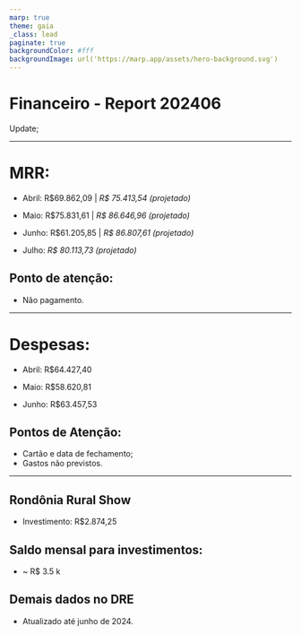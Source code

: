 ```yaml
---
marp: true
theme: gaia
_class: lead
paginate: true
backgroundColor: #fff
backgroundImage: url('https://marp.app/assets/hero-background.svg')
---
```

<style>
  :root {
    --color-background: #ddd;
    --color-background-code: #ccc;
    --color-background-paginate: rgba(128, 128, 128, 0.05);
    --color-foreground: #345;
    --color-highlight: #0954dd;
    --color-highlight-hover: #aaf;
    --color-highlight-heading: #99c;
    --color-header: #0954dd;
    --color-header-shadow: transparent;
  }
</style>


<!---(![bg left:40% 50%](https://meuping.com/assets/image/logo.svg)

-->

# **Financeiro - Report 202406**

Update;

---

# MRR:

- Abril: R\$69.862,09 | *R\$ 75.413,54 (projetado)*

- Maio: R\$75.831,61 | *R\$ 86.646,96 (projetado)*

- Junho: R\$61.205,85 | *R\$ 86.807,61 (projetado)*

- Julho: *R\$ 80.113,73 (projetado)*

## Ponto de atenção: 
 - Não pagamento.

---

# Despesas:

- Abril: R\$64.427,40

- Maio: R\$58.620,81

- Junho: R\$63.457,53

## Pontos de Atenção: 
 - Cartão e data de fechamento;
 - Gastos não previstos.

---

## Rondônia Rural Show

- Investimento: R\$2.874,25

## Saldo mensal para investimentos:

- ~ R\$ 3.5 k

## Demais dados no DRE
 - Atualizado até junho de 2024.
